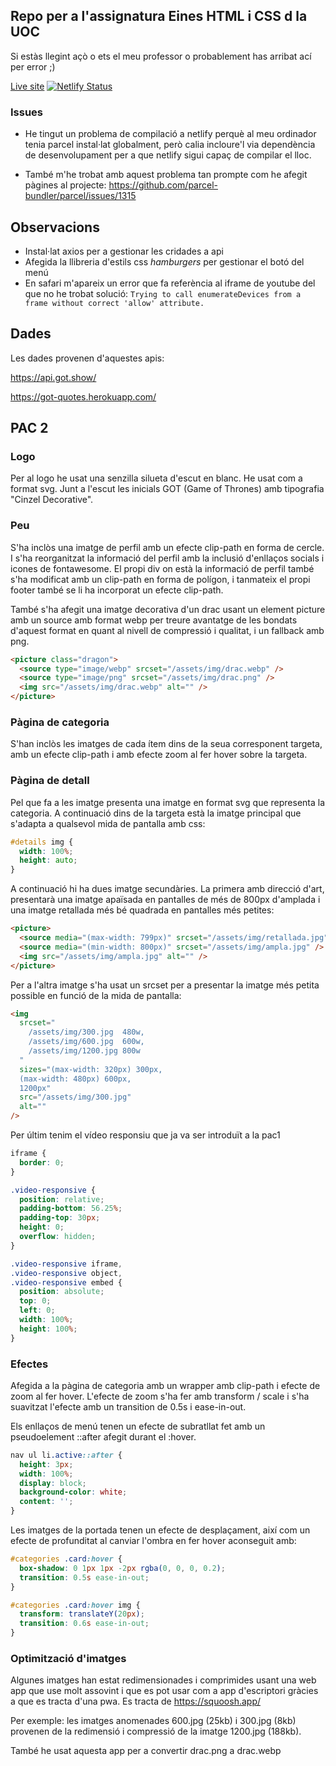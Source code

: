 ## Repo per a l'assignatura Eines HTML i CSS d la UOC

Si estàs llegint açò o ets el meu professor o probablement has arribat ací per error ;)

[Live site](https://eines.netlify.com/) [![Netlify Status](https://api.netlify.com/api/v1/badges/5a4138cb-e55c-46e8-9acf-91877508fa8d/deploy-status)](https://app.netlify.com/sites/eines/deploys)

### Issues

- He tingut un problema de compilació a netlify perquè al meu ordinador tenia parcel instal·lat globalment, però calia incloure'l via dependència de desenvolupament per a que netlify sigui capaç de compilar el lloc.

- També m'he trobat amb aquest problema tan prompte com he afegit pàgines al projecte:
  https://github.com/parcel-bundler/parcel/issues/1315

## Observacions

- Instal·lat axios per a gestionar les cridades a api
- Afegida la llibreria d'estils css _hamburgers_ per gestionar el botó del menú
- En safari m'apareix un error que fa referència al iframe de youtube del que no he trobat solució:
  `Trying to call enumerateDevices from a frame without correct 'allow' attribute.`

## Dades

Les dades provenen d'aquestes apis:

https://api.got.show/

https://got-quotes.herokuapp.com/

## PAC 2

### Logo

Per al logo he usat una senzilla silueta d'escut en blanc. He usat com a format svg. Junt a l'escut les inicials GOT (Game of Thrones) amb tipografia "Cinzel Decorative".

### Peu

S'ha inclòs una imatge de perfil amb un efecte clip-path en forma de cercle. I s'ha reorganitzat la informació del perfil amb la inclusió d'enllaços socials i icones de fontawesome. El propi div on està la informació de perfil també s'ha modificat amb un clip-path en forma de polígon, i tanmateix el propi footer també se li ha incorporat un efecte clip-path.

També s'ha afegit una imatge decorativa d'un drac usant un element picture amb un source amb format webp per treure avantatge de les bondats d'aquest format en quant al nivell de compressió i qualitat, i un fallback amb png.

```html
<picture class="dragon">
  <source type="image/webp" srcset="/assets/img/drac.webp" />
  <source type="image/png" srcset="/assets/img/drac.png" />
  <img src="/assets/img/drac.webp" alt="" />
</picture>
```

### Pàgina de categoria

S'han inclòs les imatges de cada ítem dins de la seua corresponent targeta, amb un efecte clip-path i amb efecte zoom al fer hover sobre la targeta.

### Pàgina de detall

Pel que fa a les imatge presenta una imatge en format svg que representa la categoria. A continuació dins de la targeta està la imatge principal que s'adapta a qualsevol mida de pantalla amb css:

```css
#details img {
  width: 100%;
  height: auto;
}
```

A continuació hi ha dues imatge secundàries. La primera amb direcció d'art, presentarà una imatge apaïsada en pantalles de més de 800px d'amplada i una imatge retallada més bé quadrada en pantalles més petites:

```html
<picture>
  <source media="(max-width: 799px)" srcset="/assets/img/retallada.jpg" />
  <source media="(min-width: 800px)" srcset="/assets/img/ampla.jpg" />
  <img src="/assets/img/ampla.jpg" alt="" />
</picture>
```

Per a l'altra imatge s'ha usat un srcset per a presentar la imatge més petita possible en funció de la mida de pantalla:

```html
<img
  srcset="
    /assets/img/300.jpg  480w,
    /assets/img/600.jpg  600w,
    /assets/img/1200.jpg 800w
  "
  sizes="(max-width: 320px) 300px,
  (max-width: 480px) 600px,
  1200px"
  src="/assets/img/300.jpg"
  alt=""
/>
```

Per últim tenim el vídeo responsiu que ja va ser introduït a la pac1

```css
iframe {
  border: 0;
}

.video-responsive {
  position: relative;
  padding-bottom: 56.25%;
  padding-top: 30px;
  height: 0;
  overflow: hidden;
}

.video-responsive iframe,
.video-responsive object,
.video-responsive embed {
  position: absolute;
  top: 0;
  left: 0;
  width: 100%;
  height: 100%;
}
```

### Efectes

Afegida a la pàgina de categoria amb un wrapper amb clip-path i efecte de zoom al fer hover. L'efecte de zoom s'ha fer amb transform / scale i s'ha suavitzat l'efecte amb un transition de 0.5s i ease-in-out.

Els enllaços de menú tenen un efecte de subratllat fet amb un pseudoelement ::after afegit durant el :hover.

```css
nav ul li.active::after {
  height: 3px;
  width: 100%;
  display: block;
  background-color: white;
  content: '';
}
```

Les imatges de la portada tenen un efecte de desplaçament, així com un efecte de profunditat al canviar l'ombra en fer hover aconseguit amb:

```css
#categories .card:hover {
  box-shadow: 0 1px 1px -2px rgba(0, 0, 0, 0.2);
  transition: 0.5s ease-in-out;
}

#categories .card:hover img {
  transform: translateY(20px);
  transition: 0.6s ease-in-out;
}
```

### Optimització d'imatges

Algunes imatges han estat redimensionades i comprimides usant una web app que use molt assovint i que es pot usar com a app d'escriptori gràcies a que es tracta d'una pwa. Es tracta de https://squoosh.app/

Per exemple: les imatges anomenades 600.jpg (25kb) i 300.jpg (8kb) provenen de la redimensió i compressió de la imatge 1200.jpg (188kb).

També he usat aquesta app per a convertir drac.png a drac.webp
